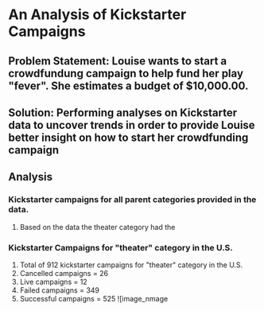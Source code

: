 # An Analysis of Kickstarter Campaigns
Problem Statement: Louise wants to start a crowdfundung campaign to help fund her play "fever". She estimates a budget of $10,000.00.
---
Solution: Performing analyses on Kickstarter data to uncover trends in order to provide Louise better insight on how to start her crowdfunding campaign
---
## Analysis
### Kickstarter campaigns for all parent categories provided in the data. 
1) Based on the data the theater category had the 

### Kickstarter Campaigns for "theater" category in the U.S.
1) Total of 912 kickstarter campaigns for "theater" category in the U.S.
2) Cancelled campaigns = 26
3) Live campaigns = 12
4) Failed campaigns = 349
5) Successful campaigns = 525
![image_nmage
